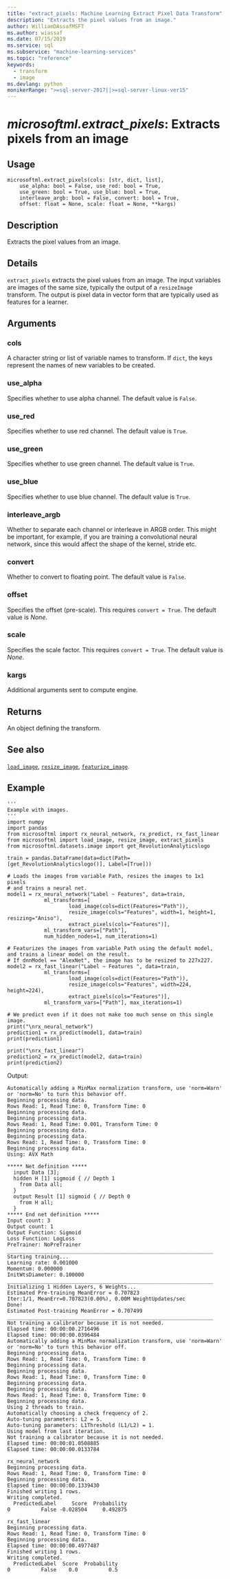 ```yaml
---
title: "extract_pixels: Machine Learning Extract Pixel Data Transform"
description: "Extracts the pixel values from an image."
author: WilliamDAssafMSFT
ms.author: wiassaf
ms.date: 07/15/2019
ms.service: sql
ms.subservice: "machine-learning-services"
ms.topic: "reference"
keywords:
  - transform
  - image
ms.devlang: python
monikerRange: ">=sql-server-2017||>=sql-server-linux-ver15"
---
```

# *microsoftml.extract_pixels*: Extracts pixels from an image





## Usage



```
microsoftml.extract_pixels(cols: [str, dict, list],
    use_alpha: bool = False, use_red: bool = True,
    use_green: bool = True, use_blue: bool = True,
    interleave_argb: bool = False, convert: bool = True,
    offset: float = None, scale: float = None, **kargs)
```





## Description

Extracts the pixel values from an image.


## Details

`extract_pixels` extracts the pixel values from an image. The input variables
are images of the same size, typically the output of a `resizeImage` transform. The
output is pixel data in vector form that are typically used as features for a learner.


## Arguments


### cols

A character string or list of variable names to transform. If
`dict`, the keys represent the names of new variables to be created.


### use_alpha

Specifies whether to use alpha channel. The default value is `False`.


### use_red

Specifies whether to use red channel. The default value is `True`.


### use_green

Specifies whether to use green channel. The default value is `True`.


### use_blue

Specifies whether to use blue channel. The default value is `True`.


### interleave_argb

Whether to separate each channel or
interleave in ARGB order. This might be important, for example, if you are training
a convolutional neural network, since this would affect the shape of the kernel, stride etc.


### convert

Whether to convert to floating point. The default value is `False`.


### offset

Specifies the offset (pre-scale). This requires `convert = True`.
The default value is *None*.


### scale

Specifies the scale factor. This requires `convert = True`.
The default value is *None*.


### kargs

Additional arguments sent to compute engine.


## Returns

An object defining the transform.


## See also

[`load_image`](load-image.md),
[`resize_image`](resize-image.md),
[`featurize_image`](featurize-image.md).


## Example



```
'''
Example with images.
'''
import numpy
import pandas
from microsoftml import rx_neural_network, rx_predict, rx_fast_linear
from microsoftml import load_image, resize_image, extract_pixels
from microsoftml.datasets.image import get_RevolutionAnalyticslogo

train = pandas.DataFrame(data=dict(Path=[get_RevolutionAnalyticslogo()], Label=[True]))

# Loads the images from variable Path, resizes the images to 1x1 pixels
# and trains a neural net.
model1 = rx_neural_network("Label ~ Features", data=train, 
            ml_transforms=[            
                    load_image(cols=dict(Features="Path")), 
                    resize_image(cols="Features", width=1, height=1, resizing="Aniso"), 
                    extract_pixels(cols="Features")], 
            ml_transform_vars=["Path"], 
            num_hidden_nodes=1, num_iterations=1)

# Featurizes the images from variable Path using the default model, and trains a linear model on the result.
# If dnnModel == "AlexNet", the image has to be resized to 227x227.
model2 = rx_fast_linear("Label ~ Features ", data=train, 
            ml_transforms=[            
                    load_image(cols=dict(Features="Path")), 
                    resize_image(cols="Features", width=224, height=224), 
                    extract_pixels(cols="Features")], 
            ml_transform_vars=["Path"], max_iterations=1)

# We predict even if it does not make too much sense on this single image.
print("\nrx_neural_network")
prediction1 = rx_predict(model1, data=train)
print(prediction1)

print("\nrx_fast_linear")
prediction2 = rx_predict(model2, data=train)
print(prediction2)
```


Output:



```
Automatically adding a MinMax normalization transform, use 'norm=Warn' or 'norm=No' to turn this behavior off.
Beginning processing data.
Rows Read: 1, Read Time: 0, Transform Time: 0
Beginning processing data.
Beginning processing data.
Rows Read: 1, Read Time: 0.001, Transform Time: 0
Beginning processing data.
Beginning processing data.
Rows Read: 1, Read Time: 0, Transform Time: 0
Beginning processing data.
Using: AVX Math

***** Net definition *****
  input Data [3];
  hidden H [1] sigmoid { // Depth 1
    from Data all;
  }
  output Result [1] sigmoid { // Depth 0
    from H all;
  }
***** End net definition *****
Input count: 3
Output count: 1
Output Function: Sigmoid
Loss Function: LogLoss
PreTrainer: NoPreTrainer
___________________________________________________________________
Starting training...
Learning rate: 0.001000
Momentum: 0.000000
InitWtsDiameter: 0.100000
___________________________________________________________________
Initializing 1 Hidden Layers, 6 Weights...
Estimated Pre-training MeanError = 0.707823
Iter:1/1, MeanErr=0.707823(0.00%), 0.00M WeightUpdates/sec
Done!
Estimated Post-training MeanError = 0.707499
___________________________________________________________________
Not training a calibrator because it is not needed.
Elapsed time: 00:00:00.2716496
Elapsed time: 00:00:00.0396484
Automatically adding a MinMax normalization transform, use 'norm=Warn' or 'norm=No' to turn this behavior off.
Beginning processing data.
Rows Read: 1, Read Time: 0, Transform Time: 0
Beginning processing data.
Beginning processing data.
Rows Read: 1, Read Time: 0, Transform Time: 0
Beginning processing data.
Beginning processing data.
Rows Read: 1, Read Time: 0, Transform Time: 0
Beginning processing data.
Using 2 threads to train.
Automatically choosing a check frequency of 2.
Auto-tuning parameters: L2 = 5.
Auto-tuning parameters: L1Threshold (L1/L2) = 1.
Using model from last iteration.
Not training a calibrator because it is not needed.
Elapsed time: 00:00:01.0508885
Elapsed time: 00:00:00.0133784

rx_neural_network
Beginning processing data.
Rows Read: 1, Read Time: 0, Transform Time: 0
Beginning processing data.
Elapsed time: 00:00:00.1339430
Finished writing 1 rows.
Writing completed.
  PredictedLabel     Score  Probability
0          False -0.028504     0.492875

rx_fast_linear
Beginning processing data.
Rows Read: 1, Read Time: 0, Transform Time: 0
Beginning processing data.
Elapsed time: 00:00:00.4977487
Finished writing 1 rows.
Writing completed.
  PredictedLabel  Score  Probability
0          False    0.0          0.5
```

